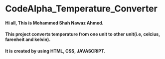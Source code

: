 # CodeAlpha_Temperature_Converter
#### Hi all, This is Mohammed Shah Nawaz Ahmed.
#### This project converts temperature from one unit to other unit(i.e, celcius, farenheit and kelvin).
#### It is created by using HTML, CSS, JAVASCRIPT.
